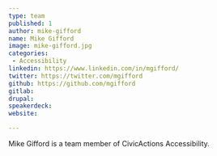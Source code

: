 ```yaml
---
type: team
published: 1
author: mike-gifford
name: Mike Gifford
image: mike-gifford.jpg
categories:
 - Accessibility
linkedin: https://www.linkedin.com/in/mgifford/
twitter: https://twitter.com/mgifford
github: https://github.com/mgifford
gitlab:
drupal:
speakerdeck:
website:

---
```


Mike Gifford is a team member of CivicActions Accessibility.

